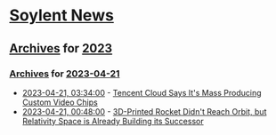 # [Soylent News](../../../README.md)

## [Archives](../../index.md) for [2023](../index.md)

### [Archives](../../index.md) for [2023-04-21](index.md)

* [2023-04-21, 03:34:00](https://soylentnews.org/article.pl?sid=23/04/20/036228&from=rss) - [Tencent Cloud Says It's Mass Producing Custom Video Chips](https://soylentnews.org/article.pl?sid=23/04/20/036228&from=rss)
* [2023-04-21, 00:48:00](https://soylentnews.org/article.pl?sid=23/04/20/0247234&from=rss) - [3D-Printed Rocket Didn't Reach Orbit, but Relativity Space is Already Building its Successor](https://soylentnews.org/article.pl?sid=23/04/20/0247234&from=rss)
